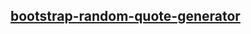 ## [bootstrap-random-quote-generator](https://yonela-johannes.github.io/bootstrap-random-quote-generator/)
